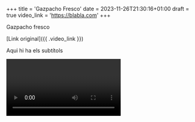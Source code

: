 +++
title = 'Gazpacho Fresco'
date = 2023-11-26T21:30:16+01:00
draft = true
video_link = 'https://blabla.com'
+++

Gazpacho fresco

[Link original]({{ .video_link }})


Aqui hi ha els subtítols

<video>Video here</video>